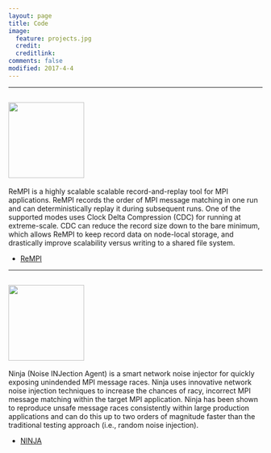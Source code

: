 ```yaml
---
layout: page
title: Code
image:
  feature: projects.jpg
  credit: 
  creditlink: 
comments: false
modified: 2017-4-4
---
```


---
## <img src="https://pruners.github.io/img/rempi_logo.png" width="150">
ReMPI is a highly scalable scalable record-and-replay tool for MPI applications. ReMPI records the order of MPI message matching in one run and can deterministically replay it during subsequent runs. One of the supported modes uses Clock Delta Compression (CDC) for running at extreme-scale. CDC can reduce the record size down to the bare minimum, which allows ReMPI to keep record data on node-local storage, and drastically improve scalability versus writing to a shared file system.
- <i class="fa fa-fw fa-github"></i><a href="https://github.com/PRUNERS/ReMPI">ReMPI</a>

---
## <img src="https://pruners.github.io/img/NINJA_logo.png" width="150">
Ninja (Noise INJection Agent) is a smart network noise injector for quickly exposing unindended MPI message races. Ninja uses innovative network noise injection techniques to increase the chances of racy, incorrect MPI message matching within the target MPI application. Ninja has been shown to reproduce unsafe message races consistently within large production applications and can do this up to two orders of magnitude faster than the traditional testing approach (i.e., random noise injection).
- <i class="fa fa-fw fa-github"></i><a href="https://github.com/PRUNERS/NINJA">NINJA</a>


